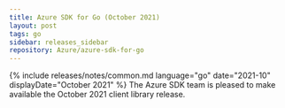 ```yaml
---
title: Azure SDK for Go (October 2021)
layout: post
tags: go
sidebar: releases_sidebar
repository: Azure/azure-sdk-for-go
---
```

{% include releases/notes/common.md language="go" date="2021-10" displayDate="October 2021" %}
The Azure SDK team is pleased to make available the October 2021 client library release.